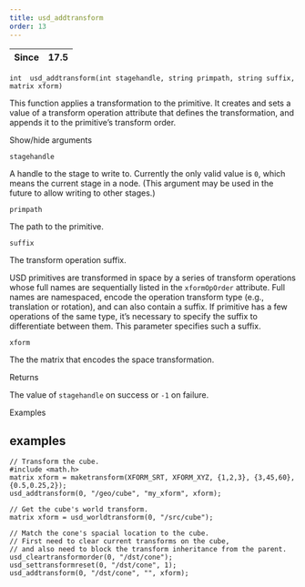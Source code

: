 ```yaml
---
title: usd_addtransform
order: 13
---
```

| Since | 17.5 |
| --- | --- |

`int  usd_addtransform(int stagehandle, string primpath, string suffix, matrix xform)`

This function applies a transformation to the primitive. It creates and sets a value of a transform operation attribute that defines the transformation, and appends it to the primitive’s transform order.

Show/hide arguments

`stagehandle`

A handle to the stage to write to. Currently the only valid value is `0`, which means the current stage in a node. (This argument may be used in the future to allow writing to other stages.)

`primpath`

The path to the primitive.

`suffix`

The transform operation suffix.

USD primitives are transformed in space by a series of transform operations whose full names are sequentially listed in the `xformOpOrder` attribute. Full names are namespaced, encode the operation transform type (e.g., translation or rotation), and can also contain a suffix. If primitive has a few operations of the same type, it’s necessary to specify the suffix to differentiate between them. This parameter specifies such a suffix.

`xform`

The the matrix that encodes the space transformation.

Returns

The value of `stagehandle` on success or `-1` on failure.

Examples

## examples

```vex
// Transform the cube.
#include <math.h>
matrix xform = maketransform(XFORM_SRT, XFORM_XYZ, {1,2,3}, {3,45,60}, {0.5,0.25,2});
usd_addtransform(0, "/geo/cube", "my_xform", xform);

```

```vex
// Get the cube's world transform.
matrix xform = usd_worldtransform(0, "/src/cube");

// Match the cone's spacial location to the cube.
// First need to clear current transforms on the cube,
// and also need to block the transform inheritance from the parent.
usd_cleartransformorder(0, "/dst/cone");
usd_settransformreset(0, "/dst/cone", 1);
usd_addtransform(0, "/dst/cone", "", xform);

```
